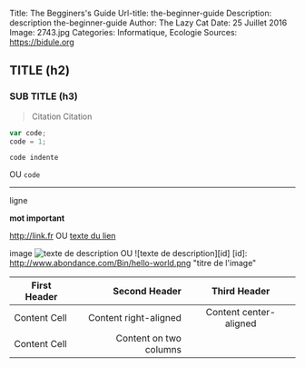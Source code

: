Title: The Begginers's Guide
Url-title: the-beginner-guide
Description: description the-beginner-guide
Author: The Lazy Cat
Date: 25 Juillet 2016
Image: 2743.jpg
Categories: Informatique, Ecologie
Sources: https://bidule.org


## TITLE (h2)
### SUB TITLE (h3)

> Citation
> Citation

```javascript
var code;
code = 1;
```

    code indente

OU
`code`

-----
ligne

**mot important**

<http://link.fr>
OU
[texte du lien](http://exemple.fr "Description du lien")

image
![texte de description](http://www.abondance.com/Bin/hello-world.png "titre de l'image")
OU
![texte de description][id]
[id]: http://www.abondance.com/Bin/hello-world.png "titre de l'image"

| First Header  | Second Header | Third Header |
| ------------- | ------------: | :----------: |
| Content Cell  | Content right-aligned | Content center-aligned |
| Content Cell  | Content on two columns ||
